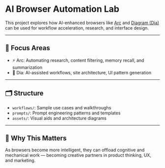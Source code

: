 # AI Browser Automation Lab

This project explores how AI-enhanced browsers like [Arc](https://arc.net) and [Diagram (Dia)](https://diagram.com/dia) can be used for workflow acceleration, research, and interface design.

---

## 🧪 Focus Areas

- ⚡ Arc: Automating research, content filtering, memory recall, and summarization
- 🧠 Dia: AI-assisted workflows, site architecture, UI pattern generation

---

## 🗂️ Structure

- `workflows/`: Sample use cases and walkthroughs
- `prompts/`: Prompt engineering patterns and templates
- `assets/`: Visual aids and architecture diagrams

---

## 🔮 Why This Matters

As browsers become more intelligent, they can offload cognitive and mechanical work — becoming creative partners in product thinking, UX, and marketing.

